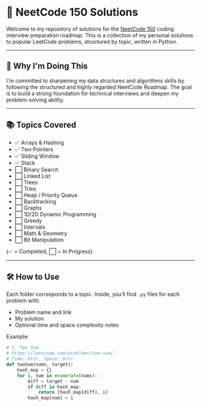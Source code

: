 # 🧠 NeetCode 150 Solutions

Welcome to my repository of solutions for the [NeetCode 150](https://neetcode.io/roadmap) coding interview preparation roadmap. This is a collection of my personal solutions to popular LeetCode problems, structured by topic, written in Python.

---

## 🚀 Why I'm Doing This

I'm committed to sharpening my data structures and algorithms skills by following the structured and highly regarded NeetCode Roadmap. The goal is to build a strong foundation for technical interviews and deepen my problem-solving ability.

---

## 📚 Topics Covered

- ✅ Arrays & Hashing
- ✅ Two Pointers
- ✅ Sliding Window
- ✅ Stack
- ⬜ Binary Search
- ⬜ Linked List
- ⬜ Trees
- ⬜ Tries
- ⬜ Heap / Priority Queue
- ⬜ Backtracking
- ⬜ Graphs
- ⬜ 1D/2D Dynamic Programming
- ⬜ Greedy
- ⬜ Intervals
- ⬜ Math & Geometry
- ⬜ Bit Manipulation

(✅ = Completed, ⬜ = In Progress)

---

## 🛠️ How to Use

Each folder corresponds to a topic. Inside, you’ll find `.py` files for each problem with:
- Problem name and link
- My solution
- Optional time and space complexity notes

Example:
```python
# 1. Two Sum
# https://leetcode.com/problems/two-sum/
# Time: O(n), Space: O(n)
def twoSum(nums, target):
    hash_map = {}
    for i, num in enumerate(nums):
        diff = target - num
        if diff in hash_map:
            return [hash_map[diff], i]
        hash_map[num] = i
